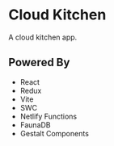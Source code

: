 # Cloud Kitchen

A cloud kitchen app.

## Powered By

- React
- Redux
- Vite
- SWC
- Netlify Functions
- FaunaDB
- Gestalt Components